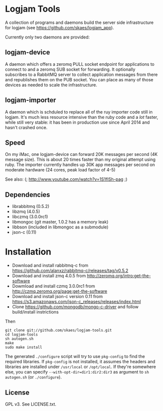 # Logjam Tools

A collection of programs and daemons build the server side
infrastructure for logjam (see https://github.com/skaes/logjam_app).

Currently only two daemons are provided:

## logjam-device

A daemon which offers a zeromq PULL socket endpoint for applications
to connect to and a zeromq SUB socket for forwarding. It optionally
subscribes to a RabbitMQ server to collect application messages from
there and republishes them on the PUB socket. You can place as many of
those devices as needed to scale the infrastructure.

## logjam-importer

A daemon which is schduled to replace all of the ruy importer code
still in logjam. It's much less resource intensive than the ruby code
and a _lot_ faster, while still very stable: it has been in production
use since April 2014 and hasn't crashed once.

## Speed

On my iMac, one logjam-device can forward 20K messages per second (4K
message size). This is about 20 times faster than my original attempt
using ruby. The importer currently handles up 30K app messages per
second on moderate hardware (24 cores, peak load factor of 4-5)

See also: (; http://www.youtube.com/watch?v=1S1fISh-pag ;)


## Dependencies

* librabbitmq (0.5.2)
* libzmq (4.0.5)
* libczmq (3.0.0rc1)
* libmongoc (git master, 1.0.2 has a memory leak)
* libbson (included in libmongoc as a submodule)
* json-c (0.11)

# Installation

* Download and install rabbitmq-c from https://github.com/alanxz/rabbitmq-c/releases/tag/v0.5.2
* Download and install zmq 4.0.5 from http://zeromq.org/intro:get-the-software
* Dowmload and install czmq 3.0.0rc1 from http://czmq.zeromq.org/page:get-the-software
* Download and install json-c version 0.11 from https://s3.amazonaws.com/json-c_releases/releases/index.html
* Clone https://github.com/mongodb/mongo-c-driver and follow build/install instrictions

Then

```
git clone git://github.com/skaes/logjam-tools.git
cd logjam-tools
sh autogen.sh
make
sudo make install
```

The generated `./configure` script will try to use `pkg-config` to find the
required libraries. If `pkg-config` is not installed, it assumes the
headers and libraries are installed under `/usr/local` or
`/opt/local`. If they're somewhere else, you can specify
`--with-opt-dir=dir1:dir2:dir3` as argument to `sh autogen.sh` (or
`./configure`).


## License

GPL v3. See LICENSE.txt.
